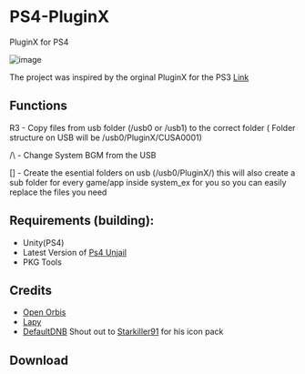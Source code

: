 # PS4-PluginX
 PluginX for PS4
 
 ![image](https://user-images.githubusercontent.com/12253240/145779754-c12ec2e7-093b-4c6a-8b3a-4ccefe5fcd01.png)

 
 The project was inspired by the orginal PluginX for the PS3 [Link](https://store.brewology.com/ahomebrew.php?brewid=251)
 

## Functions
R3 - Copy files from usb folder (/usb0 or /usb1) to the correct folder ( Folder structure on USB will be /usb0/PluginX/CUSA0001)

/\ - Change System BGM from the USB

[] - Create the esential folders on usb (/usb0/PluginX/) this will also create a sub folder for every game/app inside system_ex for you so you can easily replace the files you need

## Requirements (building):
 * Unity(PS4)
 * Latest Version of [Ps4 Unjail](https://github.com/PSTools/ps4_unjail)
 * PKG Tools
 
## Credits
* [Open Orbis]()
* [Lapy](https://twitter.com/Lapy05575948)
* [DefaultDNB](https://twitter.com/DefaultDNB)
Shout out to [Starkiller91](https://twitter.com/Starkiller91) for his icon pack


## Download
